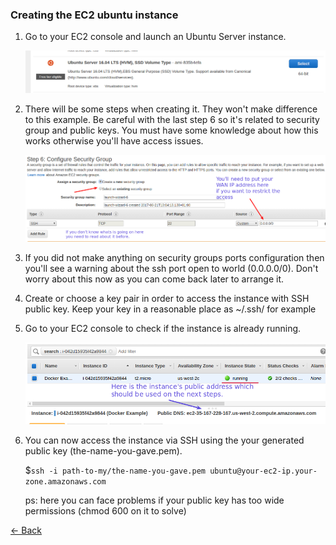### Creating the EC2 ubuntu instance
 1. Go to your EC2 console and launch an Ubuntu Server instance.
 
    ![ubuntu-lauch.png](images/ubuntu-lauch.png)
    
 2. There will be some steps when creating it. They won't make difference to this example.
    Be careful with the last step 6 so it's related to security group and public keys.
    You must have some knowledge about how this works otherwise you'll have access issues.
    
    ![security-group.png](images/security-group.png)
    
 3. If you did not make anything on security groups ports configuration then you'll see
    a warning about the ssh port open to world (0.0.0.0/0). Don't worry about this now as
    you can come back later to arrange it.
    
 4. Create or choose a key pair in order to access the instance with SSH public key.
    Keep your key in a reasonable place as ~/.ssh/  for example
    
 5. Go to your EC2 console to check if the instance is already running.
 
    ![instance-running.png](images/instance-running.png)
    
 6. You can now access the instance via SSH using the your generated public key (the-name-you-gave.pem).
 
    $`ssh -i path-to-my/the-name-you-gave.pem ubuntu@your-ec2-ip.your-zone.amazonaws.com`
    
    ps: here you can face problems if your public key has too wide permissions (chmod 600 on it to solve) 
    
    
  [<- Back](README.md)